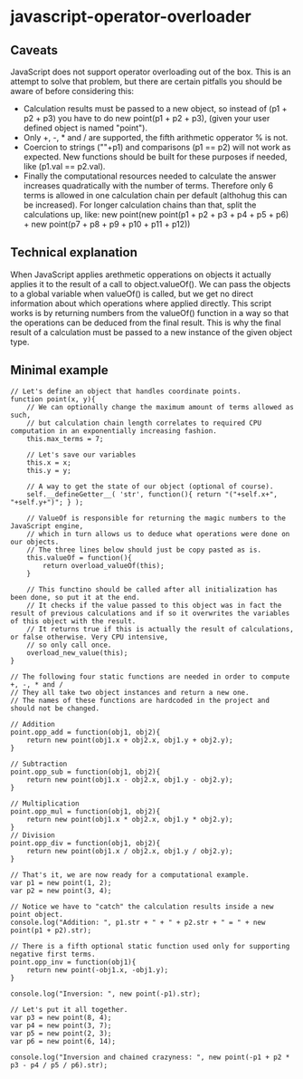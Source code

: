 # javascript-operator-overloader

## Caveats
JavaScript does not support operator overloading out of the box. This is an attempt to solve that problem, but there are certain pitfalls you should be aware of before considering this:
 - Calculation results must be passed to a new object, so instead of (p1 + p2 + p3) you have to do new point(p1 + p2 + p3), (given your user defined object is named "point").
 - Only +, -, * and / are supported, the fifth arithmetic opperator % is not.
 - Coercion to strings (""+p1) and comparisons (p1 == p2) will not work as expected. New functions should be built for these purposes if needed, like (p1.val == p2.val).
 - Finally the computational resources needed to calculate the answer increases quadratically with the number of terms. Therefore only 6 terms is allowed in one calculation chain per default (althohug this can be increased). For longer calculation chains than that, split the calculations up, like: new point(new point(p1 + p2 + p3 + p4 + p5 + p6) + new point(p7 + p8 + p9 + p10 + p11 + p12))

## Technical explanation
When JavaScript applies arethmetic opperations on objects it actually applies it to the result of a call to object.valueOf(). We can pass the objects to a global variable when valueOf() is called, but we get no direct information about which operations where applied directly. 
This script works is by returning numbers from the valueOf() function in a way so that the operations can be deduced from the final result. This is why the final result of a calculation must be passed to a new instance of the given object type.

## Minimal example 
```
// Let's define an object that handles coordinate points.
function point(x, y){
	// We can optionally change the maximum amount of terms allowed as such, 
	// but calculation chain length correlates to required CPU computation in an exponentially increasing fashion. 
	this.max_terms = 7;

	// Let's save our variables
	this.x = x;
	this.y = y;

	// A way to get the state of our object (optional of course).
	self.__defineGetter__( 'str', function(){ return "("+self.x+", "+self.y+")"; } );

	// ValueOf is responsible for returning the magic numbers to the JavaScript engine, 
	// which in turn allows us to deduce what operations were done on our objects.
	// The three lines below should just be copy pasted as is.
	this.valueOf = function(){
		return overload_valueOf(this);
	}

	// This functino should be called after all initialization has been done, so put it at the end. 
	// It checks if the value passed to this object was in fact the result of previous calculations and if so it overwrites the variables of this object with the result. 
	// It returns true if this is actually the result of calculations, or false otherwise. Very CPU intensive, 
	// so only call once.
	overload_new_value(this);
}

// The following four static functions are needed in order to compute +, -, * and /
// They all take two object instances and return a new one. 
// The names of these functions are hardcoded in the project and should not be changed.

// Addition
point.opp_add = function(obj1, obj2){
	return new point(obj1.x + obj2.x, obj1.y + obj2.y);
}

// Subtraction
point.opp_sub = function(obj1, obj2){
	return new point(obj1.x - obj2.x, obj1.y - obj2.y);
}

// Multiplication
point.opp_mul = function(obj1, obj2){
	return new point(obj1.x * obj2.x, obj1.y * obj2.y);
}
// Division
point.opp_div = function(obj1, obj2){
	return new point(obj1.x / obj2.x, obj1.y / obj2.y);
}

// That's it, we are now ready for a computational example.
var p1 = new point(1, 2);
var p2 = new point(3, 4);

// Notice we have to "catch" the calculation results inside a new point object.
console.log("Addition: ", p1.str + " + " + p2.str + " = " + new point(p1 + p2).str);

// There is a fifth optional static function used only for supporting negative first terms.
point.opp_inv = function(obj1){
	return new point(-obj1.x, -obj1.y);
}

console.log("Inversion: ", new point(-p1).str);

// Let's put it all together.
var p3 = new point(8, 4);
var p4 = new point(3, 7);
var p5 = new point(2, 3);
var p6 = new point(6, 14);

console.log("Inversion and chained crazyness: ", new point(-p1 + p2 * p3 - p4 / p5 / p6).str);
```
